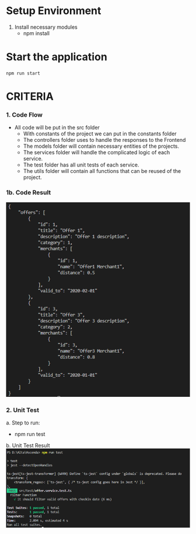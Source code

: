 #  Setup Environment
1. Install necessary modules
   - npm install 

# Start the application
    npm run start

# CRITERIA
### 1. Code Flow
- All code will be put in the src folder
  - With constants of the project we can put in the constants folder
  - The controllers folder uses to handle the responses to the Frontend
  - The models folder will contain necessary entities of the projects.
  - The services folder will handle the complicated logic of each service.
  - The test folder has all unit tests of each service.
  - The utils folder will contain all functions that can be reused of the project.
### 1b. Code Result
![Title](Offers.PNG)

### 2. Unit Test
a. Step to run:
  - npm run test
  
b. Unit Test Result
![Offers-Unit Test](Offers-Test.PNG)